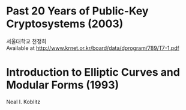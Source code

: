 Past 20 Years of Public-Key Cryptosystems (2003)  
=======
서울대학교 천정희  
Available at http://www.krnet.or.kr/board/data/dprogram/789/T7-1.pdf  

Introduction to Elliptic Curves and Modular Forms (1993)
=======
Neal I. Koblitz